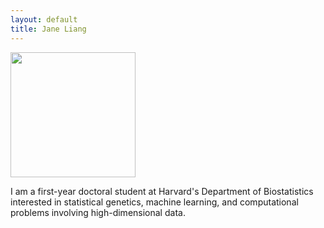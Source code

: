 ```yaml
---
layout: default
title: Jane Liang
---
```


<img src="{{ site.url }}/assets/chicken.jpg" width="200" height="200" />

I am a first-year doctoral student at Harvard's Department of Biostatistics interested in statistical genetics, machine learning, and computational problems involving high-dimensional data. 